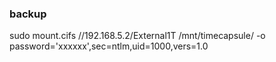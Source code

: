 ### backup
sudo mount.cifs //192.168.5.2/External1T /mnt/timecapsule/ -o password='xxxxxx',sec=ntlm,uid=1000,vers=1.0
